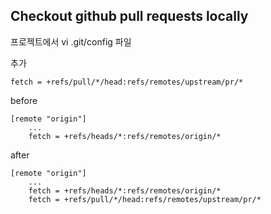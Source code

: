 ## Checkout github pull requests locally

프로젝트에서 vi .git/config 파일

추가

```
fetch = +refs/pull/*/head:refs/remotes/upstream/pr/*
```

before

```
[remote "origin"]
	...
	fetch = +refs/heads/*:refs/remotes/origin/*
```

after

```
[remote "origin"]
	...
	fetch = +refs/heads/*:refs/remotes/origin/*
    fetch = +refs/pull/*/head:refs/remotes/upstream/pr/*
```
